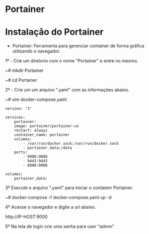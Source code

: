 # Portainer
# Instalação do Portainer


* Portainer: Ferramenta para gerenciar container de forma gráfica utilizando o navegador.


1º - Crie um diretorio com o nome "Portainer" e entre no mesmo.



~# mkdir Portainer

~# cd Portainer



2º - Crie um um arquivo ".yaml" com as informações abaixo.




~# vim docker-compose.yaml



    version: '3'

    services:
        portainer:
        image: portainer/portainer-ce
        restart: always
        container_name: portainer
        volumes:
            - /var/run/docker.sock:/var/run/docker.sock
            - portainer_data:/data
        ports:
            - 9000:9000
            - 9443:9443
            - 8000:8000

    volumes:
        portainer_data:



3º Execute o arquivo ".yaml" para iniciar o contaienr Portainer.



~# docker-compose -f docker-compose.yaml up -d



4º Acesse o navegador e digite a url abaixo.



http://IP-HOST:9000



5º Na tela de login crie uma senha para user "admin"
